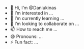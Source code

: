 - 👋 Hi, I’m @Daniukinas
- 👀 I’m interested in ...
- 🌱 I’m currently learning ...
- 💞️ I’m looking to collaborate on ...
- 📫 How to reach me ...
- 😄 Pronouns: ...
- ⚡ Fun fact: ...

<!---
Daniukinas/Daniukinas is a ✨ special ✨ repository because its `README.md` (this file) appears on your GitHub profile.
You can click the Preview link to take a look at your changes.
--->
